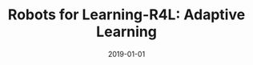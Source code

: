---
title: "Robots for Learning-R4L: Adaptive Learning"
collection: publications
permalink: /publication/2019-01-01-Robots-for-Learning-R4L-Adaptive-Learning
date: 2019-01-01
venue: 'In the proceedings of 2019 14th ACM/IEEE International Conference on Human-Robot Interaction (HRI)'
citation: ' Wafa Johal,  Anara Sandygulova,  Jan De,  Mirjam De,  Brian Scassellati, &quot;Robots for Learning-R4L: Adaptive Learning.&quot; In the proceedings of 2019 14th ACM/IEEE International Conference on Human-Robot Interaction (HRI), 2019.'
---